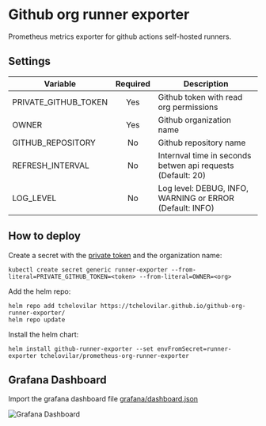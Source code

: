 # Github org runner exporter

Prometheus metrics exporter for github actions self-hosted runners.


## Settings

| Variable             | Required | Description |
|----------------------|:--------:|----------------------------------------|
| PRIVATE_GITHUB_TOKEN |   Yes    | Github token with read org permissions
| OWNER                |   Yes    | Github organization name
| GITHUB_REPOSITORY    |    No    | Github repository name
| REFRESH_INTERVAL     |    No    | Internval time in seconds betwen api requests (Default: 20)
| LOG_LEVEL            |    No    | Log level: DEBUG, INFO, WARNING or ERROR (Default: INFO)


## How to deploy

Create a secret with the [private token](https://github.com/settings/tokens) and the organization name:

```
kubectl create secret generic runner-exporter --from-literal=PRIVATE_GITHUB_TOKEN=<token> --from-literal=OWNER=<org>
```

Add the helm repo:

```
helm repo add tchelovilar https://tchelovilar.github.io/github-org-runner-exporter/
helm repo update
```

Install the helm chart:

```
helm install github-runner-exporter --set envFromSecret=runner-exporter tchelovilar/prometheus-org-runner-exporter
```


## Grafana Dashboard

Import the grafana dashboard file [grafana/dashboard.json](./grafana/dashboard.json)

![Grafana Dashboard](grafana/screenshot.png)
